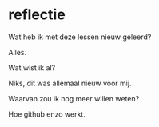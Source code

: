 # reflectie
Wat heb ik met deze lessen nieuw geleerd?

Alles.

Wat wist ik al?

Niks, dit was allemaal nieuw voor mij.

Waarvan zou ik nog meer willen weten?

Hoe github enzo werkt.
